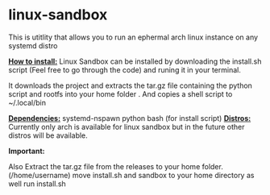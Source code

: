 # linux-sandbox
This is utitlity that allows you to run an ephermal arch linux instance on any systemd distro

<u><b>How to install:</b></u>
Linux Sandbox can be installed by downloading the install.sh script (Feel free to go through the code) and runing it in your terminal.

It downloads the project and extracts the tar.gz file containing the python script and rootfs into your home folder .
And copies a shell script to ~/.local/bin

<u><b>Dependencies:</b></u>
systemd-nspawn
python
bash (for install script)
<u><b>Distros:</b></u>
Currently only arch is available for linux sandbox but in the future other distros will be available.
<p><B>Important:</B></p>
Also Extract the tar.gz file from the releases to your home folder. (/home/username)
move install.sh and sandbox to your home directory as well
run install.sh
